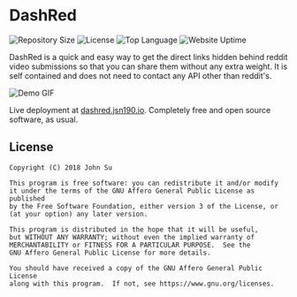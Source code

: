 # DashRed
![Repository Size](https://img.shields.io/github/repo-size/JSN190/DashRed.svg?t&style=flat-square)
![License](https://img.shields.io/github/license/JSN190/DashRed.svg?&style=flat-square)
![Top Language](https://img.shields.io/github/languages/top/JSN190/DashRed.svg?&style=flat-square)
![Website Uptime](https://img.shields.io/website-up-down-green-red/http/dashred.jsn190.io.svg?label=dashred.jsn190.io&style=flat-square)


DashRed is a quick and easy way to get the direct links hidden behind reddit video submissions so that you can
share them without any extra weight. It is self contained and does not need to contact any API other than reddit's.

![Demo GIF](https://i.imgur.com/RGdiR4z.gif)

Live deployment at [dashred.jsn190.io](https://dashred.jsn190.io/). Completely free and open source software, as usual.

## License
```
Copyright (C) 2018 John Su

This program is free software: you can redistribute it and/or modify
it under the terms of the GNU Affero General Public License as published
by the Free Software Foundation, either version 3 of the License, or
(at your option) any later version.

This program is distributed in the hope that it will be useful,
but WITHOUT ANY WARRANTY; without even the implied warranty of
MERCHANTABILITY or FITNESS FOR A PARTICULAR PURPOSE.  See the
GNU Affero General Public License for more details.

You should have received a copy of the GNU Affero General Public License
along with this program.  If not, see https://www.gnu.org/licenses.
```
